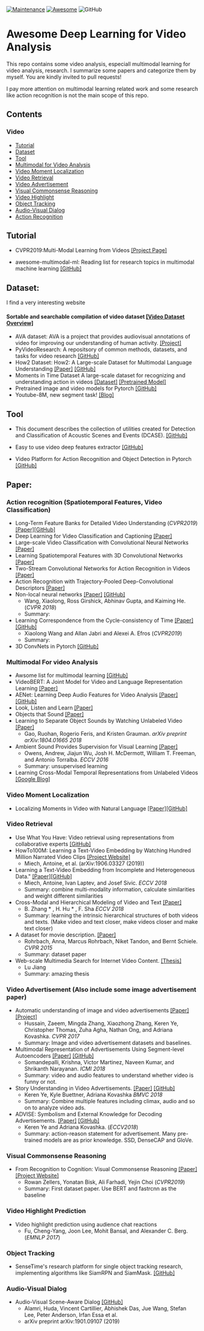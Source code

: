 [![Maintenance](https://img.shields.io/badge/Maintained%3F-YES-green.svg)](https://GitHub.com/Naereen/StrapDown.js/graphs/commit-activity)
[![Awesome](https://awesome.re/badge.svg)](https://awesome.re)
![GitHub](https://img.shields.io/badge/License-MIT-lightgrey.svg)

# Awesome Deep Learning for Video Analysis

This repo contains some video analysis, especiall multimodal learning for video analysis, research. I summarize some papers and categorize them by myself. You are kindly invited to pull requests!

I pay more attention on multimodal learning related work and some research like action recognition is not the main scope of this repo.

## Contents

### Video
- [Tutorial](#tutorial)
- [Dataset](#dataset)
- [Tool](#tool)
- [Multimodal for Video Analysis](#multimodal-for-video-analysis)
- [Video Moment Localization](#video-moment-localization)
- [Video Retrieval](#video-retrieval)
- [Video Advertisement](#video-advertisement-also-include-some-image-advertisement-paper)
- [Visual Commonsense Reasoning](#visual-commonsense-reasoning)
- [Video Highlight](#video-highlight-prediction)
- [Object Tracking](#object-tracking)
- [Audio-Visual Dialog](#audio-visual-dialog)
- [Action Recognition](#action-recognition-spatiotemporal-features-video-classification)





## Tutorial

- CVPR2019:Multi-Modal Learning from Videos [[Project Page]](https://sites.google.com/view/mmlv/home)

- awesome-multimodal-ml: Reading list for research topics in multimodal machine learning [[GitHub]](https://github.com/pliang279/awesome-multimodal-ml)

## Dataset:

I find a very interesting website

#### Sortable and searchable compilation of video dataset [[Video Dataset Overview]](https://www.di.ens.fr/~miech/datasetviz/)

- AVA dataset: AVA is a project that provides audiovisual annotations of video for improving our understanding of human activity. [[Project]](https://research.google.com/ava/index.html)
- PyVideoResearch: A repositsory of common methods, datasets, and tasks for video research [[GitHub]](https://github.com/gsig/PyVideoResearch)
- How2 Dataset: How2: A Large-scale Dataset for Multimodal Language Understanding [[Paper]](https://arxiv.org/pdf/1811.00347.pdf) [[GitHub]](https://github.com/srvk/how2-dataset)
- Moments in Time Dataset A large-scale dataset for recognizing and understanding action in videos [[Dataset]](https://github.com/metalbubble/moments_models) [[Pretrained Model]](http://moments.csail.mit.edu/)
- Pretrained image and video models for Pytorch [[GitHub]](https://github.com/alexandonian/pretorched-x)
- Youtube-8M, new segment task! [[Blog]](https://ai.googleblog.com/2019/06/announcing-youtube-8m-segments-dataset.html)

## Tool

- This document describes the collection of utilities created for Detection and Classification of Acoustic Scenes and Events (DCASE).  [[GitHub]](https://dcase-repo.github.io/dcase_util/index.html)

- Easy to use video deep features extractor [[GitHub]](https://github.com/antoine77340/video_feature_extractor)

- Video Platform for Action Recognition and Object Detection in Pytorch [[GitHub]](https://github.com/MichiganCOG/ViP)

## Paper:

### Action recognition (Spatiotemporal Features, Video Classification)
- Long-Term Feature Banks for Detailed Video Understanding (*CVPR2019*) [[Paper]](https://arxiv.org/pdf/1812.05038.pdf)[[GitHub]](https://github.com/facebookresearch/video-long-term-feature-banks)
- Deep Learning for Video Classification and Captioning [[Paper]](https://arxiv.org/pdf/1609.06782.pdf)
- Large-scale Video Classification with Convolutional Neural Networks [[Paper]](https://static.googleusercontent.com/media/research.google.com/zh-CN//pubs/archive/42455.pdf)
- Learning Spatiotemporal Features with 3D Convolutional Networks [[Paper]](http://www.cv-foundation.org/openaccess/content_iccv_2015/papers/Tran_Learning_Spatiotemporal_Features_ICCV_2015_paper.pdf)
- Two-Stream Convolutional Networks for Action Recognition in Videos [[Paper]](https://papers.nips.cc/paper/5353-two-stream-convolutional-networks-for-action-recognition-in-videos.pdf)
- Action Recognition with Trajectory-Pooled Deep-Convolutional Descriptors [[Paper]](http://www.cv-foundation.org/openaccess/content_cvpr_2015/papers/Wang_Action_Recognition_With_2015_CVPR_paper.pdf)
- Non-local neural networks [[Paper]](http://openaccess.thecvf.com/content_cvpr_2018/papers/Wang_Non-Local_Neural_Networks_CVPR_2018_paper.pdf) [[GitHub]](https://github.com/facebookresearch/video-nonlocal-net)
  - Wang, Xiaolong, Ross Girshick, Abhinav Gupta, and Kaiming He. (*CVPR 2018*)
  - Summary: 
- Learning Correspondence from the Cycle-consistency of Time [[Paper]](https://arxiv.org/pdf/1903.07593.pdf) [[GitHub]](https://github.com/xiaolonw/TimeCycle)
  - Xiaolong Wang and Allan Jabri and Alexei A. Efros (*CVPR2019*)
  - Summary: 
- 3D ConvNets in Pytorch [[GitHub]](https://github.com/Tushar-N/pytorch-resnet3d)

### Multimodal For video Analysis
- Awsome list for multimodal learning [[GitHub]](https://github.com/pliang279/multimodal-ml-reading-list)
- VideoBERT: A Joint Model for Video and Language Representation Learning [[Paper]](https://arxiv.org/abs/1904.01766)
- AENet: Learning Deep Audio Features for Video Analysis [[Paper]](https://arxiv.org/pdf/1701.00599.pdf) [[GitHub]](https://github.com/znaoya/aenet)
- Look, Listen and Learn [[Paper]](https://arxiv.org/pdf/1705.08168.pdf)
- Objects that Sound [[Paper]](https://arxiv.org/pdf/1712.06651)
- Learning to Separate Object Sounds by Watching Unlabeled Video [[Paper]](https://arxiv.org/pdf/1804.01665.pdf)
  - Gao, Ruohan, Rogerio Feris, and Kristen Grauman. *arXiv preprint arXiv:1804.01665 2018*
- Ambient Sound Provides Supervision for Visual Learning [[Paper]](http://www.eccv2016.org/files/posters/O-1B-01.pdf)
  - Owens, Andrew, Jiajun Wu, Josh H. McDermott, William T. Freeman, and Antonio Torralba. *ECCV 2016*
  - Summary: unsupervised learning
- Learning Cross-Modal Temporal Representations from Unlabeled Videos [[Google Blog]](https://ai.googleblog.com/2019/09/learning-cross-modal-temporal.html?m=1)

### Video Moment Localization

- Localizing Moments in Video with Natural Language [[Paper]](https://arxiv.org/pdf/1708.01641.pdf)[[GitHub]](https://github.com/LisaAnne/LocalizingMoments)

### Video Retrieval
- Use What You Have: Video retrieval using representations from collaborative experts [[GitHub]](https://github.com/albanie/collaborative-experts)
- HowTo100M: Learning a Text-Video Embedding by Watching Hundred Million Narrated Video Clips [[Project Website]](https://www.di.ens.fr/willow/research/howto100m/)
  - Miech, Antoine, et al. (arXiv:1906.03327 (2019))
- Learning a Text-Video Embedding from Incomplete and Heterogeneous Data." [[Paper]](https://arxiv.org/pdf/1804.02516.pdf)[[GitHub]](https://github.com/antoine77340/Mixture-of-Embedding-Experts)
  - Miech, Antoine, Ivan Laptev, and Josef Sivic. *ECCV 2018*
  - Summary: combine multi-modality information, calculate similarities and weight different similarities
- Cross-Modal and Hierarchical Modeling of Video and Text [[Paper]](https://arxiv.org/pdf/1810.07212.pdf)
  - B. Zhang * , H. Hu * , F. Sha *ECCV 2018*
  - Summary: learning the intrinsic hierarchical structures of both videos and texts. (Make video and text closer, make videos closer and make text closer)
- A dataset for movie description. [[Paper]](https://arxiv.org/pdf/1501.02530.pdf)
  - Rohrbach, Anna, Marcus Rohrbach, Niket Tandon, and Bernt Schiele. *CVPR 2015*
  - Summary: dataset paper
- Web-scale Multimedia Search for Internet Video Content. [[Thesis]](http://www.lujiang.info/resources/Thesis.pdf)
  - Lu Jiang
  - Summary: amazing thesis
  
### Video Advertisement (Also include some image advertisement paper)

- Automatic understanding of image and video advertisements [[Paper]](http://openaccess.thecvf.com/content_cvpr_2017/papers/Hussain_Automatic_Understanding_of_CVPR_2017_paper.pdf) [[Project]](http://people.cs.pitt.edu/~kovashka/ads/)
  - Hussain, Zaeem, Mingda Zhang, Xiaozhong Zhang, Keren Ye, Christopher Thomas, Zuha Agha, Nathan Ong, and Adriana Kovashka. *CVPR 2017*
  - Summary: Image and video advertisement datasets and baselines.
- Multimodal Representation of Advertisements Using Segment-level Autoencoders [[Paper]](https://sail.usc.edu/publications/files/p418-somandepalli.pdf) [[GitHub]](https://github.com/usc-sail/mica-multimodal-ads)
  - Somandepalli, Krishna, Victor Martinez, Naveen Kumar, and Shrikanth Narayanan. *ICMI 2018*
  - Summary: video and audio features to understand whether video is funny or not.
- Story Understanding in Video Advertisements. [[Paper]](http://people.cs.pitt.edu/~kovashka/ye_buettner_kovashka_bmvc2018.pdf) [[GitHub]](https://github.com/yekeren/Story-Video_ads_understanding)
  - Keren Ye, Kyle Buettner, Adriana Kovashka *BMVC 2018*
  - Summary: Combine multiple features including climax, audio and so on to analyze video ads. 
- ADVISE: Symbolism and External Knowledge for Decoding Advertisements. [[Paper]](http://people.cs.pitt.edu/~kovashka/ye_kovashka_advise_eccv2018.pdf) [[GitHub]](https://github.com/yekeren/ADVISE)
  - Keren Ye and Adriana Kovashka. (*ECCV2018*)
  - Summary: action-reason statement for advertisement. Many pre-trained models are as prior knowledge. SSD, DenseCAP and GloVe.

### Visual Commonsense Reasoning 

- From Recognition to Cognition: Visual Commonsense Reasoning [[Paper]](https://arxiv.org/pdf/1811.10830.pdf) [[Project Website]](https://visualcommonsense.com/)
  - Rowan Zellers, Yonatan Bisk, Ali Farhadi, Yejin Choi (*CVPR2019*)
  - Summary: First dataset paper. Use BERT and fastrcnn as the baseline

### Video Highlight Prediction

- Video highlight prediction using audience chat reactions
  - Fu, Cheng-Yang, Joon Lee, Mohit Bansal, and Alexander C. Berg. (*EMNLP 2017*)
  
### Object Tracking

- SenseTime's research platform for single object tracking research, implementing algorithms like SiamRPN and SiamMask. [[GitHub]](https://github.com/STVIR/pysot)

### Audio-Visual Dialog

- Audio-Visual Scene-Aware Dialog [[GitHub]](https://github.com/batra-mlp-lab/avsd)
  - Alamri, Huda, Vincent Cartillier, Abhishek Das, Jue Wang, Stefan Lee, Peter Anderson, Irfan Essa et al.
  - arXiv preprint arXiv:1901.09107 (2019) 


